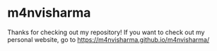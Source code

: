 ﻿# m4nvisharma
Thanks for checking out my repository!
If you want to check out my personal website, go to https://m4nvisharma.github.io/m4nvisharma/
